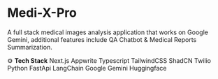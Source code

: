 # Medi-X-Pro
A full stack medical images analysis application that works on Google Gemini, additional features include QA Chatbot & Medical Reports Summarization.

⚙️ **Tech Stack**
Next.js
Appwrite
Typescript
TailwindCSS
ShadCN
Twilio
Python
FastApi
LangChain
Google Gemini
Huggingface

